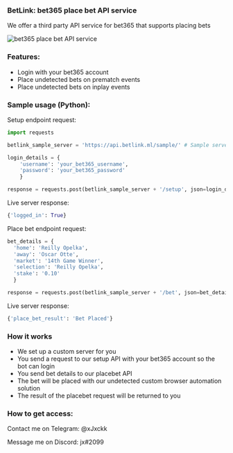 ### BetLink: bet365 place bet API service
We offer a third party API service for bet365 that supports placing bets

![bet365 place bet API service](https://github.com/xjxckk/bet365-place-bet-api-service/blob/master/Placebet.gif)

### Features:
* Login with your bet365 account
* Place undetected bets on prematch events
* Place undetected bets on inplay events

### Sample usage (Python):
Setup endpoint request:
```python
import requests

betlink_sample_server = 'https://api.betlink.ml/sample/' # Sample server to send test requests to

login_details = {
    'username': 'your_bet365_username',
    'password': 'your_bet365_password'
    }

response = requests.post(betlink_sample_server + '/setup', json=login_details)
```
Live server response:
```python
{'logged_in': True}
```

Place bet endpoint request:
```python
bet_details = {
  'home': 'Reilly Opelka',
  'away': 'Oscar Otte',
  'market': '14th Game Winner',
  'selection': 'Reilly Opelka',
  'stake': '0.10'
  }

response = requests.post(betlink_sample_server + '/bet', json=bet_details)
```
Live server response:
```python
{'place_bet_result': 'Bet Placed'}
```

### How it works
* We set up a custom server for you
* You send a request to our setup API with your bet365 account so the bot can login
* You send bet details to our placebet API
* The bet will be placed with our undetected custom browser automation solution
* The result of the placebet request will be returned to you

### How to get access:
Contact me on Telegram: @xJxckk

Message me on Discord: jx#2099
